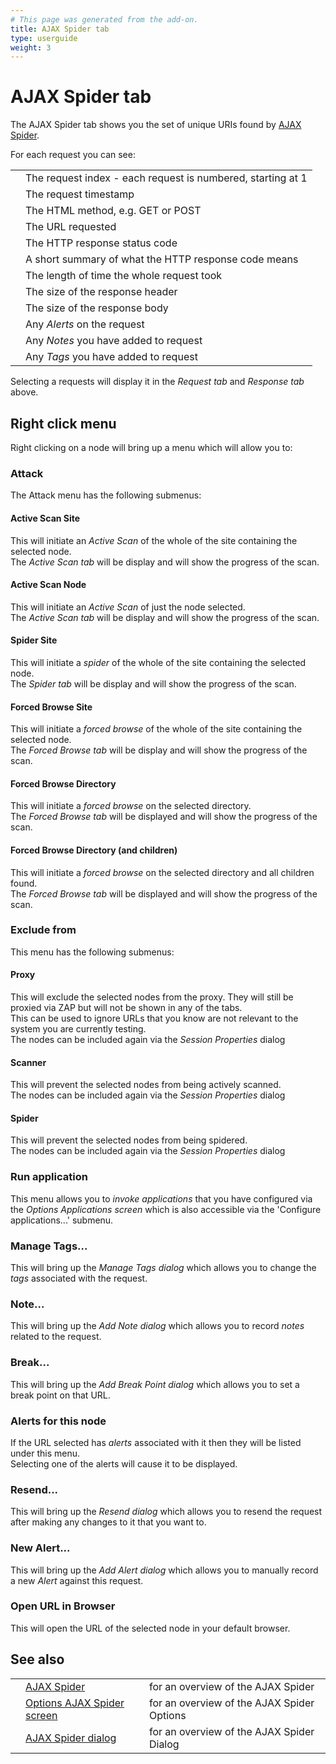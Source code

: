 ```yaml
---
# This page was generated from the add-on.
title: AJAX Spider tab
type: userguide
weight: 3
---
```


# AJAX Spider tab

The AJAX Spider tab shows you the set of unique URIs found by [AJAX
Spider](/docs/desktop/addons/ajax-spider/).

For each request you can see:

|   |                                                             |
|---|-------------------------------------------------------------|
|   | The request index - each request is numbered, starting at 1 |
|   | The request timestamp                                       |
|   | The HTML method, e.g. GET or POST                           |
|   | The URL requested                                           |
|   | The HTTP response status code                               |
|   | A short summary of what the HTTP response code means        |
|   | The length of time the whole request took                   |
|   | The size of the response header                             |
|   | The size of the response body                               |
|   | Any *Alerts* on the request                                 |
|   | Any *Notes* you have added to request                       |
|   | Any *Tags* you have added to request                        |

Selecting a requests will display it in the *Request tab* and *Response tab* above.   

## Right click menu

Right clicking on a node will bring up a menu which will allow you to:

### Attack

The Attack menu has the following submenus:

#### Active Scan Site

This will initiate an *Active Scan* of the whole of the site containing the selected node.   
The *Active Scan tab* will be display and will show the progress of the scan.   

#### Active Scan Node

This will initiate an *Active Scan* of just the node selected.   
The *Active Scan tab* will be display and will show the progress of the scan.   

#### Spider Site

This will initiate a *spider* of the whole of the site containing the selected node.   
The *Spider tab* will be display and will show the progress of the scan.   

#### Forced Browse Site

This will initiate a *forced browse* of the whole of the site containing the selected node.   
The *Forced Browse tab* will be display and will show the progress of the scan.   

#### Forced Browse Directory

This will initiate a *forced browse* on the selected directory.   
The *Forced Browse tab* will be displayed and will show the progress of the scan.   

#### Forced Browse Directory (and children)

This will initiate a *forced browse* on the selected directory and all children found.   
The *Forced Browse tab* will be displayed and will show the progress of the scan.   

### Exclude from

This menu has the following submenus:

#### Proxy

This will exclude the selected nodes from the proxy. They will still be proxied via ZAP but will not be shown in any of the tabs.   
This can be used to ignore URLs that you know are not relevant to the system you are currently testing.   
The nodes can be included again via the *Session Properties* dialog

#### Scanner

This will prevent the selected nodes from being actively scanned.   
The nodes can be included again via the *Session Properties* dialog

#### Spider

This will prevent the selected nodes from being spidered.   
The nodes can be included again via the *Session Properties* dialog

### Run application

This menu allows you to *invoke applications* that you have configured via the *Options Applications screen* which is also accessible via the 'Configure applications...' submenu.

### Manage Tags...

This will bring up the *Manage Tags dialog* which allows you to change the *tags* associated with the request.

### Note...

This will bring up the *Add Note dialog* which allows you to record *notes* related to the request.

### Break...

This will bring up the *Add Break Point dialog* which allows you to set a break point on that URL.   

### Alerts for this node

If the URL selected has *alerts* associated with it then they will be listed under this menu.   
Selecting one of the alerts will cause it to be displayed.

### Resend...

This will bring up the *Resend dialog* which allows you to resend the request after making any changes to it that you want to.

### New Alert...

This will bring up the *Add Alert dialog* which allows you to manually record a new *Alert* against this request.

### Open URL in Browser

This will open the URL of the selected node in your default browser.

## See also

|   |                                                                         |                                            |
|---|-------------------------------------------------------------------------|--------------------------------------------|
|   | [AJAX Spider](/docs/desktop/addons/ajax-spider/)                        | for an overview of the AJAX Spider         |
|   | [Options AJAX Spider screen](/docs/desktop/addons/ajax-spider/options/) | for an overview of the AJAX Spider Options |
|   | [AJAX Spider dialog](/docs/desktop/addons/ajax-spider/scandialog/)      | for an overview of the AJAX Spider Dialog  |
